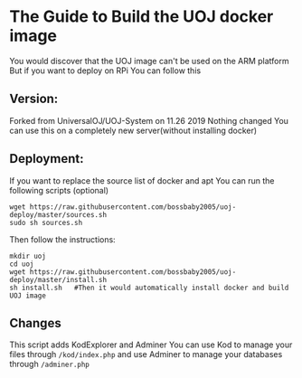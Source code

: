 # The Guide to Build the UOJ docker image
You would discover that the UOJ image can't be used on the ARM platform
But if you want to deploy on RPi
You can follow this
## Version:
Forked from UniversalOJ/UOJ-System on 11.26 2019
Nothing changed 
You can use this on a completely new server(without installing docker)
## Deployment:
If you want to replace the source list of docker and apt
You can run the following scripts (optional)
```
wget https://raw.githubusercontent.com/bossbaby2005/uoj-deploy/master/sources.sh
sudo sh sources.sh
```
Then follow the instructions:
```
mkdir uoj
cd uoj
wget https://raw.githubusercontent.com/bossbaby2005/uoj-deploy/master/install.sh
sh install.sh   #Then it would automatically install docker and build UOJ image
```
## Changes
This script adds KodExplorer and Adminer
You can use Kod to manage your files through ```/kod/index.php```
and use Adminer to manage your databases through ```/adminer.php``` 
